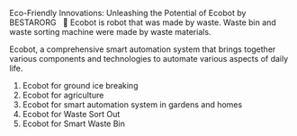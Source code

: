 Eco-Friendly Innovations: Unleashing the Potential of Ecobot by BESTARORG
  
🚀 Ecobot is robot that was made by waste. Waste bin and waste sorting machine were made by waste materials.

Ecobot, a comprehensive smart automation system that brings together various components and technologies to automate various aspects of daily life. 

1. Ecobot for ground ice breaking 
2. Ecobot for agriculture
3. Ecobot for smart automation system in gardens and homes
4. Ecobot for Waste Sort Out
5. Ecobot for Smart Waste Bin 
